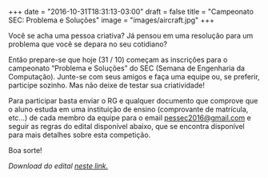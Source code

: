 +++
date = "2016-10-31T18:31:13-03:00"
draft = false
title = "Campeonato SEC: Problema e Soluções"
image = "images/aircraft.jpg"
+++

Você se acha uma pessoa criativa? Já pensou em uma resolução para um problema que você se depara no seu cotidiano?

Então prepare-se que hoje (31 / 10) começam as inscrições para o campeonato “Problema e Soluções” do SEC (Semana de Engenharia da Computação). Junte-se com seus amigos e faça uma equipe ou, se preferir, participe sozinho. Mas não deixe de testar sua criatividade!

Para participar basta enviar o RG e qualquer documento que comprove que o aluno estuda em uma instituição de ensino (comprovante de matrícula, etc…) de cada membro da equipe para o email <a href="mailto:pessec2016@gmail.com">pessec2016@gmail.com</a> e seguir as regras do edital disponível abaixo, que se encontra disponível para mais detalhes sobre esta competição.

Boa sorte!

*Download do edital <a href="/files/problema-e-solucoes-sec.pdf" target="_blank">neste link.</a>*

